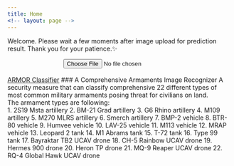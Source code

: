 ```yaml
---
title: Home
<!-- layout: page -->
---
```


<!-- ARMOR classifier API section -->
<p> Welcome. Please wait a few moments after image upload for prediction result. Thank you for your patience.✨</p>

<div style="display: flex; justify-content: center">
    <input id="photo" type="file">
</div>
<div id="results" style="text-align: center"></div>

<script>
    async function loaded(reader) {   
    const response = await fetch("https://tanvir-ishraq-armor-armament-models-recognizer.hf.space/run/predict", {
        method: "POST", headers: { "Content-Type": "application/json" },
        body: JSON.stringify({data: [reader.result]})});
    const json = await response.json();
    const label = json['data'][0]['label'];
    results.innerHTML = `<br/> <img src = "${reader.result}" width="500"> <p><b>Result: ${label}</b></p>`; //results
    }

    function read() {
        const reader = new FileReader();
        reader.addEventListener('load', () => loaded(reader))
        reader.readAsDataURL(photo.files[0]);
    }
    photo.addEventListener('input', read);
</script>

<br>
<!-- Description section -->
<a id="forkme_banner" href="https://tanvir-ishraq.github.io/A.R.M.O.R-Armament-Models-Recognizer/ARMOR_classifier.html">ARMOR Classifier</a>
### A Comprehensive Armaments Image Recognizer 
A security measure that can classify comprehensive 22 different types of most common military armaments posing threat for civilians on land.<br/>
The armament types are following: <br/>
1.  2S19 Msta artillery
2.  BM-21 Grad artillery
3.  G6 Rhino artillery
4.  M109 artillery
5.  M270 MLRS artillery
6.  Smerch artillery
7.  BMP-2 vehicle
8.  BTR-80 vehicle
9.  Humvee vehicle
10. LAV-25 vehicle
11. M113 vehicle
12. MRAP vehicle
13. Leopard 2 tank
14. M1 Abrams tank
15. T-72 tank
16. Type 99 tank
17. Bayraktar TB2 UCAV drone
18. CH-5 Rainbow UCAV drone
19. Hermes 900 drone
20. Heron TP drone
21. MQ-9 Reaper UCAV drone
22. RQ-4 Global Hawk UCAV drone
